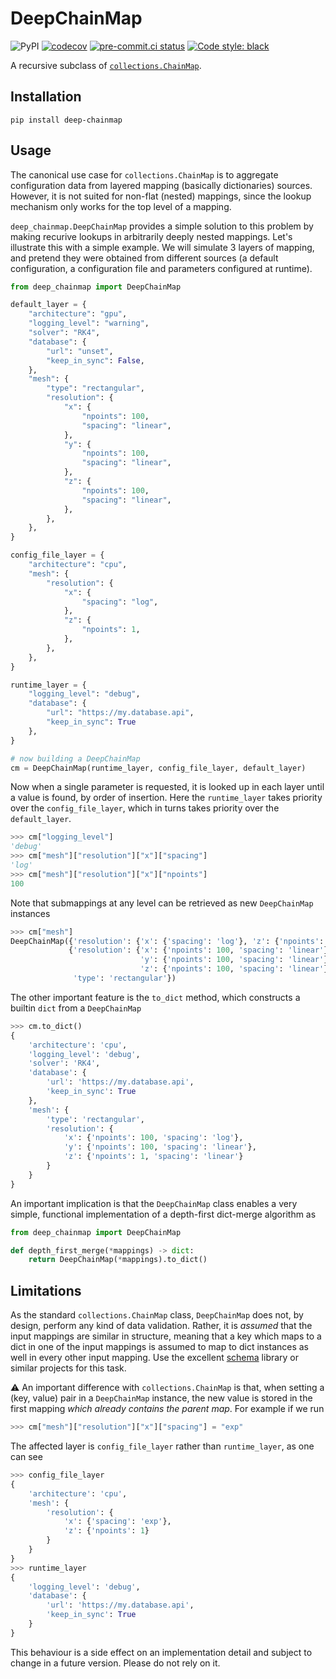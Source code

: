 # DeepChainMap
![PyPI](https://img.shields.io/pypi/v/deep-chainmap)
[![codecov](https://codecov.io/gh/neutrinoceros/deep_chainmap/branch/main/graph/badge.svg)](https://codecov.io/gh/neutrinoceros/deep_chainmap)
[![pre-commit.ci status](https://results.pre-commit.ci/badge/github/neutrinoceros/deep_chainmap/main.svg)](https://results.pre-commit.ci/latest/github/neutrinoceros/deep_chainmap/main)
[![Code style: black](https://img.shields.io/badge/code%20style-black-000000.svg)](https://github.com/psf/black)

A recursive subclass of [`collections.ChainMap`](https://docs.python.org/3/library/collections.html#collections.ChainMap).

## Installation

```shell
pip install deep-chainmap
```

## Usage

The canonical use case for `collections.ChainMap` is to aggregate configuration
data from layered mapping (basically dictionaries) sources. However, it is not
suited for non-flat (nested) mappings, since the lookup mechanism only works for
the top level of a mapping.

`deep_chainmap.DeepChainMap` provides a simple solution to this problem by making
recurive lookups in arbitrarily deeply nested mappings. Let's illustrate this
with a simple example. We will simulate 3 layers of mapping, and pretend they
were obtained from different sources (a default configuration, a configuration
file and parameters configured at runtime).

```python
from deep_chainmap import DeepChainMap

default_layer = {
    "architecture": "gpu",
    "logging_level": "warning",
    "solver": "RK4",
    "database": {
        "url": "unset",
        "keep_in_sync": False,
    },
    "mesh": {
        "type": "rectangular",
        "resolution": {
            "x": {
                "npoints": 100,
                "spacing": "linear",
            },
            "y": {
                "npoints": 100,
                "spacing": "linear",
            },
            "z": {
                "npoints": 100,
                "spacing": "linear",
            },
        },
    },
}

config_file_layer = {
    "architecture": "cpu",
    "mesh": {
        "resolution": {
            "x": {
                "spacing": "log",
            },
            "z": {
                "npoints": 1,
            },
        },
    },
}

runtime_layer = {
    "logging_level": "debug",
    "database": {
        "url": "https://my.database.api",
        "keep_in_sync": True
    },
}

# now building a DeepChainMap
cm = DeepChainMap(runtime_layer, config_file_layer, default_layer)
```

Now when a single parameter is requested, it is looked up in each layer until a
value is found, by order of insertion. Here the `runtime_layer` takes priority
over the `config_file_layer`, which in turns takes priority over the
`default_layer`.
```python
>>> cm["logging_level"]
'debug'
>>> cm["mesh"]["resolution"]["x"]["spacing"]
'log'
>>> cm["mesh"]["resolution"]["x"]["npoints"]
100
```

Note that submappings at any level can be retrieved as new
`DeepChainMap` instances
```python
>>> cm["mesh"]
DeepChainMap({'resolution': {'x': {'spacing': 'log'}, 'z': {'npoints': 1}}},
             {'resolution': {'x': {'npoints': 100, 'spacing': 'linear'},
                             'y': {'npoints': 100, 'spacing': 'linear'},
                             'z': {'npoints': 100, 'spacing': 'linear'}},
              'type': 'rectangular'})
```

The other important feature is the `to_dict` method, which constructs a builtin
`dict` from a `DeepChainMap`

```python
>>> cm.to_dict()
{
    'architecture': 'cpu',
    'logging_level': 'debug',
    'solver': 'RK4',
    'database': {
        'url': 'https://my.database.api',
        'keep_in_sync': True
    },
    'mesh': {
        'type': 'rectangular',
        'resolution': {
            'x': {'npoints': 100, 'spacing': 'log'},
            'y': {'npoints': 100, 'spacing': 'linear'},
            'z': {'npoints': 1, 'spacing': 'linear'}
        }
    }
}
```
An important implication is that the `DeepChainMap` class enables a very simple,
functional implementation of a depth-first dict-merge algorithm as

```python
from deep_chainmap import DeepChainMap

def depth_first_merge(*mappings) -> dict:
    return DeepChainMap(*mappings).to_dict()
```



## Limitations

As the standard `collections.ChainMap` class, `DeepChainMap` does not, by
design, perform any kind of data validation. Rather, it is _assumed_ that the
input mappings are similar in structure, meaning that a key which maps to a dict
in one of the input mappings is assumed to map to dict instances as well in
every other input mapping. Use the excellent
[schema](https://pypi.org/project/schema/) library or similar projects for this
task.

:warning: An important difference with `collections.ChainMap` is that, when
setting a (key, value) pair in a `DeepChainMap` instance, the new value is
stored in the first mapping _which already contains the parent map_. For example
if we run
```python
>>> cm["mesh"]["resolution"]["x"]["spacing"] = "exp"
```
The affected layer is `config_file_layer` rather than `runtime_layer`, as one
can see
```python
>>> config_file_layer
{
    'architecture': 'cpu',
    'mesh': {
        'resolution': {
            'x': {'spacing': 'exp'},
            'z': {'npoints': 1}
        }
    }
}
>>> runtime_layer
{
    'logging_level': 'debug',
    'database': {
        'url': 'https://my.database.api',
        'keep_in_sync': True
    }
}
```
This behaviour is a side effect on an implementation detail and subject to
change in a future version. Please do not rely on it.
